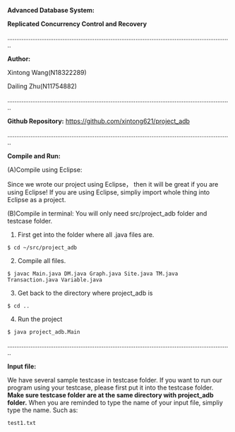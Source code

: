 **Advanced Database System:**

**Replicated Concurrency Control and Recovery**

..............................................................................................................................

**Author:**

  Xintong Wang(N18322289)
  
  Dailing Zhu(N11754882)
  

..............................................................................................................................


**Github Repository:** https://github.com/xintong621/project_adb


..............................................................................................................................



**Compile and Run:**

(A)Compile using Eclipse:

Since we wrote our project using Eclipse， then it will be great if you are using Eclipse!
If you are using Eclipse, simpliy import whole thing into Eclipse as a project.

(B)Compile in terminal:
You will only need src/project_adb folder and testcase folder.

1. First get into the folder where all .java files are.
```
$ cd ~/src/project_adb
```
2. Compile all files.
```
$ javac Main.java DM.java Graph.java Site.java TM.java Transaction.java Variable.java
```
3. Get back to the directory where project_adb is
```
$ cd ..
```
4. Run the project
```
$ java project_adb.Main
```

..............................................................................................................................


**Input file:**

We have several sample testcase in testcase folder. If you want to run our program using your testcase, please first put it into the testcase folder. **Make sure testcase folder are at the same directory with project_adb folder.**
When you are reminded to type the name of your input file, simpliy type the name. Such as:
```
test1.txt
```


